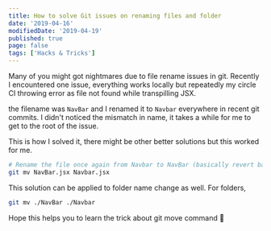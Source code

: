 ```yaml
---
title: How to solve Git issues on renaming files and folder
date: '2019-04-16'
modifiedDate: '2019-04-19'
published: true
page: false
tags: ['Hacks & Tricks']
---
```


Many of you might got nightmares due to file rename issues in git. Recently I encountered one issue, everything works locally but repeatedly my circle CI throwing error as file not found while transpilling JSX.

the filename was `NavBar` and I renamed it to `Navbar` everywhere in recent git commits. I didn't noticed the mismatch in name, it takes a while for me to get to the root of the issue.

This is how I solved it, there might be other better solutions but this worked for me.

```bash
# Rename the file once again from Navbar to NavBar (basically revert back to original file name)
git mv NavBar.jsx Navbar.jsx
```

This solution can be applied to folder name change as well. For folders,

```bash
git mv ./NavBar ./Navbar
```

Hope this helps you to learn the trick about git move command 🤗
